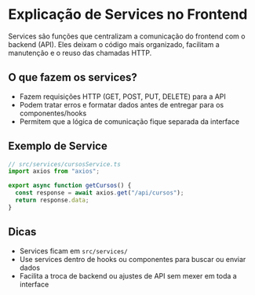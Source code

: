 # Explicação de Services no Frontend

Services são funções que centralizam a comunicação do frontend com o backend (API). Eles deixam o código mais organizado, facilitam a manutenção e o reuso das chamadas HTTP.

## O que fazem os services?

- Fazem requisições HTTP (GET, POST, PUT, DELETE) para a API
- Podem tratar erros e formatar dados antes de entregar para os componentes/hooks
- Permitem que a lógica de comunicação fique separada da interface

## Exemplo de Service

```typescript
// src/services/cursosService.ts
import axios from "axios";

export async function getCursos() {
  const response = await axios.get("/api/cursos");
  return response.data;
}
```

## Dicas

- Services ficam em `src/services/`
- Use services dentro de hooks ou componentes para buscar ou enviar dados
- Facilita a troca de backend ou ajustes de API sem mexer em toda a interface
